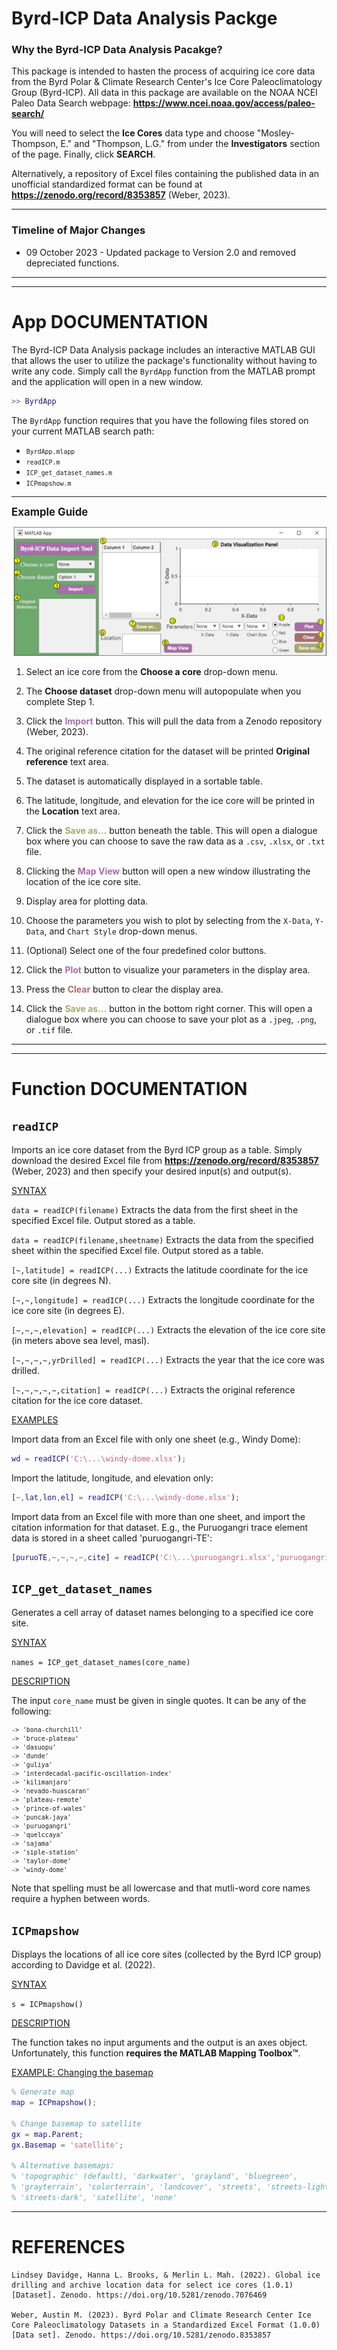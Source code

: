 # <span style="color:D7BA7D"> <b> Byrd-ICP Data Analysis Packge </b> </span>

### **Why the Byrd-ICP Data Analysis Pacakge?**
This package is intended to hasten the process of acquiring ice core data from the Byrd Polar & Climate Research Center's Ice Core Paleoclimatology Group (Byrd-ICP). All data in this package are available on the NOAA NCEI Paleo Data Search webpage: **https://www.ncei.noaa.gov/access/paleo-search/**

You will need to select the <strong>Ice Cores</strong> data type and choose "Mosley-Thompson, E." and "Thompson, L.G." from under the <strong>Investigators</strong> section of the page. Finally, click **SEARCH**.

Alternatively, a repository of Excel files containing the published data in an unofficial standardized format can be found at **https://zenodo.org/record/8353857** (Weber, 2023).

_____

### **Timeline of Major Changes**
* 09 October 2023 - Updated package to Version 2.0 and removed depreciated functions.

-----
-----
# <span style="color:D7BA7D"> **App DOCUMENTATION** </span>

The Byrd-ICP Data Analysis package includes an interactive MATLAB GUI that allows the user to utilize the package's functionality without having to write any code. Simply call the `ByrdApp` function from the MATLAB prompt and the application will open in a new window.

```matlab
>> ByrdApp
```

The `ByrdApp` function requires that you have the following files stored on your current MATLAB search path:

* <small>`ByrdApp.mlapp`</small>
* <small>`readICP.m`</small>
* <small>`ICP_get_dataset_names.m`</small>
* <small>`ICPmapshow.m`</small>

-----

<big>**Example Guide**</big>

![Screenshot of application window](ByrdApp.png "Byrd-ICP Data Analysis GUI")

1. Select an ice core from the **Choose a core** drop-down menu.

2. The **Choose dataset** drop-down menu will autopopulate when you complete Step 1.

3. Click the <span style="color:#a86da8"> **Import** </span> button. This will pull the data from a Zenodo repository (Weber, 2023). 

4. The original reference citation for the dataset will be printed **Original reference** text area.

5. The dataset is automatically displayed in a sortable table.

6. The latitude, longitude, and elevation for the ice core will be printed in the **Location** text area.

7. Click the <span style="color:#a8a86d"> **Save as...** </span> button beneath the table. This will open a dialogue box where you can choose to save the raw data as a `.csv`, `.xlsx`, or `.txt` file.

8. Clicking the <span style="color:#a86da8"> **Map View** </span> button will open a new window illustrating the location of the ice core site.

9. Display area for plotting data.

10. Choose the parameters you wish to plot by selecting from the `X-Data`, `Y-Data`, and `Chart Style` drop-down menus.

11. (Optional) Select one of the four predefined color buttons.

12. Click the <span style="color:#a86da8"> **Plot** </span> button to visualize your parameters in the display area.

13. Press the <span style="color:#a86d6d"> **Clear** </span> button to clear the display area.

14. Click the <span style="color:#a8a86d"> **Save as...** </span> button in the bottom right corner. This will open a dialogue box where you can choose to save your plot as a `.jpeg`, `.png`, or `.tif` file.

-----
-----
# <span style="color:D7BA7D"> **Function DOCUMENTATION** </span>

## **`readICP`**
Imports an ice core dataset from the Byrd ICP group as a table. Simply download the desired Excel file from **https://zenodo.org/record/8353857** (Weber, 2023) and then specify your desired input(s) and output(s). 

<u> SYNTAX </u>

`data = readICP(filename)` Extracts the data from the first sheet in the specified Excel file. Output stored as a table.

`data = readICP(filename,sheetname)` Extracts the data from the specified sheet within the specified Excel file. Output stored as a table.

`[~,latitude] = readICP(...)` Extracts the latitude coordinate for the ice core site (in degrees N).

`[~,~,longitude] = readICP(...)` Extracts the longitude coordinate for the ice core site (in degrees E).

`[~,~,~,elevation] = readICP(...)` Extracts the elevation of the ice core site (in meters above sea level, masl).

`[~,~,~,~,yrDrilled] = readICP(...)` Extracts the year that the ice core was drilled.

`[~,~,~,~,~,citation] = readICP(...)` Extracts the original reference citation for the ice core dataset.

<u> EXAMPLES </u>

Import data from an Excel file with only one sheet (e.g., Windy Dome):

```matlab
wd = readICP('C:\...\windy-dome.xlsx');
```

Import the latitude, longitude, and elevation only:

```matlab
[~,lat,lon,el] = readICP('C:\...\windy-dome.xlsx');
```

Import data from an Excel file with more than one sheet, and import the
citation information for that dataset. E.g., the Puruogangri trace
element data is stored in a sheet called 'puruogangri-TE':

```matlab
[puruoTE,~,~,~,~,cite] = readICP('C:\...\puruogangri.xlsx','puruogangri-TE');
```

## **`ICP_get_dataset_names`**
Generates a cell array of dataset names belonging to a specified ice core site.

<u> SYNTAX </u>

`names = ICP_get_dataset_names(core_name)`

<u> DESCRIPTION </u>

The input `core_name`  must be given in single quotes. It can be any of the following: <small>

	-> 'bona-churchill'
	-> 'bruce-plateau'
	-> 'dasuopu'
	-> 'dunde'
	-> 'guliya'
	-> 'interdecadal-pacific-oscillation-index'
	-> 'kilimanjaro'
	-> 'nevado-huascaran'
	-> 'plateau-remote'
	-> 'prince-of-wales'
	-> 'puncak-jaya'
	-> 'puruogangri'
	-> 'quelccaya'
	-> 'sajama'
	-> 'siple-station'
	-> 'taylor-dome'
	-> 'windy-dome'
</small>

Note that spelling must be all lowercase and that mutli-word core names require a hyphen between words.

## **`ICPmapshow`**
Displays the locations of all ice core sites (collected by the Byrd ICP group) according to Davidge et al. (2022).

<u> SYNTAX </u>

`s = ICPmapshow()`

<u> DESCRIPTION </u>

The function takes no input arguments and the output is an axes object. Unfortunately, this function **requires the MATLAB Mapping Toolbox™**. 

<u> EXAMPLE: Changing the basemap </u>

```matlab
% Generate map
map = ICPmapshow();

% Change basemap to satellite
gx = map.Parent;
gx.Basemap = 'satellite';

% Alternative basemaps:
% 'topographic' (default), 'darkwater', 'grayland', 'bluegreen',
% 'grayterrain', 'colorterrain', 'landcover', 'streets', 'streets-light',
% 'streets-dark', 'satellite', 'none'
```

-----

# <span style="color:D7BA7D"> **REFERENCES** </span>

    Lindsey Davidge, Hanna L. Brooks, & Merlin L. Mah. (2022). Global ice drilling and archive location data for select ice cores (1.0.1) [Dataset]. Zenodo. https://doi.org/10.5281/zenodo.7076469
    
    Weber, Austin M. (2023). Byrd Polar and Climate Research Center Ice Core Paleoclimatology Datasets in a Standardized Excel Format (1.0.0) [Data set]. Zenodo. https://doi.org/10.5281/zenodo.8353857
